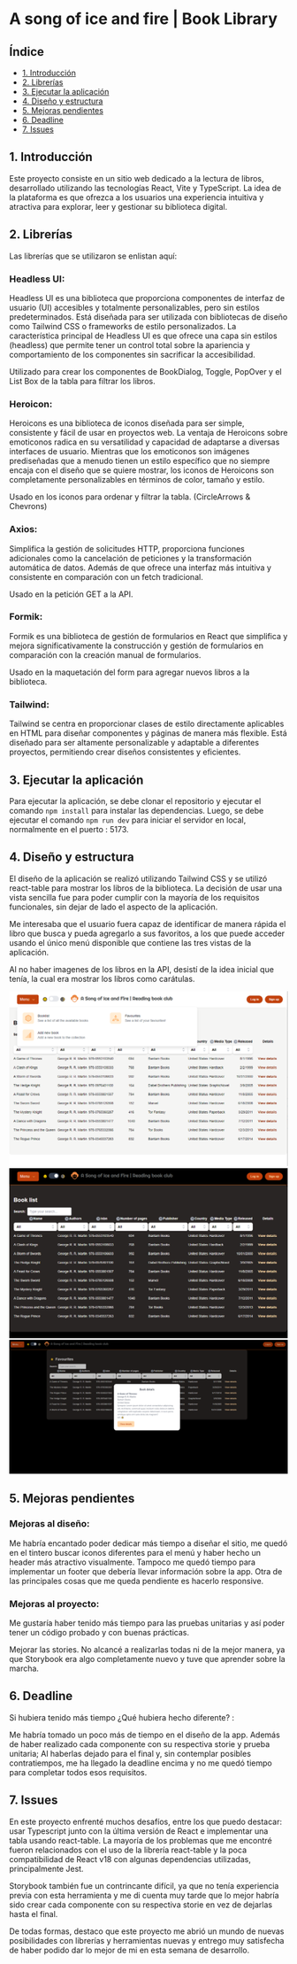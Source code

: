 # A song of ice and fire | Book Library

## Índice

* [1. Introducción](#1-introducción)
* [2. Librerías](#2-librerías)
* [3. Ejecutar la aplicación](#3-ejecutar-la-aplicación)
* [4. Diseño y estructura](#4-diseño-y-estructura)
* [5. Mejoras pendientes](#5-mejoras-pendientes)
* [6. Deadline](#6-deadline)
* [7. Issues](#7-issues)

## 1. Introducción

Este proyecto consiste en un sitio web dedicado a la lectura de libros, desarrollado utilizando las tecnologías React, Vite y TypeScript. La idea de la plataforma es que ofrezca a los usuarios una experiencia intuitiva y atractiva para explorar, leer y gestionar su biblioteca digital.

## 2. Librerías

Las librerías que se utilizaron se enlistan aquí:

### Headless UI:

Headless UI es una biblioteca que proporciona componentes de interfaz de usuario (UI) accesibles y totalmente personalizables, pero sin estilos predeterminados. Está diseñada para ser utilizada con bibliotecas de diseño como Tailwind CSS o frameworks de estilo personalizados. La característica principal de Headless UI es que ofrece una capa sin estilos (headless) que permite tener un control total sobre la apariencia y comportamiento de los componentes sin sacrificar la accesibilidad.

Utilizado para crear los componentes de BookDialog, Toggle, PopOver y el List Box de la tabla para filtrar los libros.

### Heroicon:

Heroicons es una biblioteca de iconos diseñada para ser simple, consistente y fácil de usar en proyectos web. La ventaja de Heroicons sobre emoticonos radica en su versatilidad y capacidad de adaptarse a diversas interfaces de usuario. Mientras que los emoticonos son imágenes prediseñadas que a menudo tienen un estilo específico que no siempre encaja con el diseño que se quiere mostrar, los iconos de Heroicons son completamente personalizables en términos de color, tamaño y estilo. 

Usado en los iconos para ordenar y filtrar la tabla. (CircleArrows & Chevrons)

### Axios:

Simplifica la gestión de solicitudes HTTP, proporciona funciones adicionales como la cancelación de peticiones y la transformación automática de datos. Además de que ofrece una interfaz más intuitiva y consistente en comparación con un fetch tradicional.

Usado en la petición GET a la API.

### Formik:

Formik es una biblioteca de gestión de formularios en React que simplifica y mejora significativamente la construcción y gestión de formularios en comparación con la creación manual de formularios. 

Usado en la maquetación del form para agregar nuevos libros a la biblioteca.

### Tailwind:

Tailwind se centra en proporcionar clases de estilo directamente aplicables en HTML para diseñar componentes y páginas de manera más flexible. Está diseñado para ser altamente personalizable y adaptable a diferentes proyectos, permitiendo crear diseños consistentes y eficientes.



## 3. Ejecutar la aplicación

Para ejecutar la aplicación, se debe clonar el repositorio y ejecutar el comando `npm install` para instalar las dependencias. Luego, se debe ejecutar el comando `npm run dev` para iniciar el servidor en local, normalmente en el puerto : 5173. 


## 4. Diseño y estructura

El diseño de la aplicación se realizó utilizando Tailwind CSS y se utilizó react-table para mostrar los libros de la biblioteca. La decisión de usar una vista sencilla fue para poder cumplir con la mayoría de los requisitos funcionales, sin dejar de lado el aspecto de la aplicación. 

Me interesaba que el usuario fuera capaz de identificar de manera rápida el libro que busca y pueda agregarlo a sus favoritos, a los que puede acceder usando el único menú disponible que contiene las tres vistas de la aplicación.

Al no haber imagenes de los libros en la API, desistí de la idea inicial que tenía, la cual era mostrar los libros como carátulas.

<img src="./images/lightmode.png">

<img src="./images/darkmode.png">

<img src="./images/darkmodeDetails.png">



## 5. Mejoras pendientes

### Mejoras al diseño:

Me habría encantado poder dedicar más tiempo a diseñar el sitio, me quedó en el tintero buscar iconos diferentes para el menú y haber hecho un header más atractivo  visualmente. Tampoco me quedó tiempo para implementar un footer que debería llevar información sobre la app. 
Otra de las principales cosas que me queda pendiente es hacerlo responsive.

### Mejoras al proyecto:

Me gustaría haber tenido más tiempo para las pruebas unitarias y así poder tener un código probado y con buenas prácticas. 

Mejorar las stories. No alcancé a realizarlas todas ni de la mejor manera, ya que Storybook era algo completamente nuevo y tuve que aprender sobre la marcha. 


## 6. Deadline

Si hubiera tenido más tiempo ¿Qué hubiera hecho diferente? :

Me habría tomado un poco más de tiempo en el diseño de la app. Además de haber realizado cada componente con su respectiva storie y prueba unitaria; Al haberlas dejado para el final y, sin contemplar posibles contratiempos, me ha llegado la deadline encima y no me quedó tiempo para completar todos esos requisitos.


## 7. Issues

En este proyecto enfrenté muchos desafíos, entre los que puedo destacar: usar Typescript junto con la última versión de React e implementar una tabla usando react-table. La mayoría de los problemas que me encontré fueron relacionados con el uso de la librería react-table y la poca compatibilidad de React v18 con algunas dependencias utilizadas, principalmente Jest. 

Storybook también fue un contrincante difícil, ya que no tenía experiencia previa con esta herramienta y me di cuenta muy tarde que lo mejor habría sido crear cada componente con su respectiva storie en vez de dejarlas hasta el final.

De todas formas, destaco que este proyecto me abrió un mundo de nuevas posibilidades con librerías y herramientas nuevas y entrego muy satisfecha de haber podido dar lo mejor de mi en esta semana de desarrollo. 

